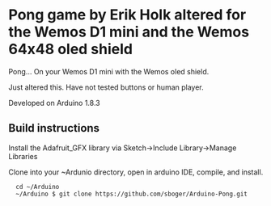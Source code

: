 Pong game by Erik Holk altered for the Wemos D1 mini and the Wemos 64x48 oled shield
===
Pong... On your Wemos D1 mini with the Wemos oled shield.

Just altered this. Have not tested buttons or human player.

Developed on Arduino 1.8.3

## Build instructions

Install the Adafruit_GFX library via Sketch->Include Library->Manage Libraries

Clone into your ~Ardunio directory, open in arduino IDE, compile, and install.
```
  cd ~/Arduino
  ~/Arduino $ git clone https://github.com/sboger/Arduino-Pong.git

```

